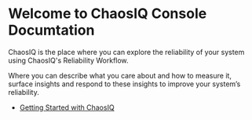 # Welcome to ChaosIQ Console Documtation

ChaosIQ is the place where you can explore the reliability of your system using ChaosIQ's Reliability Workflow.

Where you can describe what you care about and how to measure it, surface insights and respond to these insights to improve your system’s reliability.

* [Getting Started with ChaosIQ](getting-started)